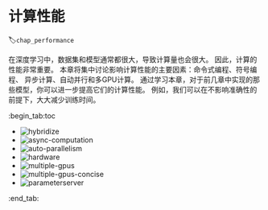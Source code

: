 # 计算性能
:label:`chap_performance`

在深度学习中，数据集和模型通常都很大，导致计算量也会很大。
因此，计算的性能非常重要。
本章将集中讨论影响计算性能的主要因素：命令式编程、符号编程、
异步计算、自动并行和多GPU计算。
通过学习本章，对于前几章中实现的那些模型，你可以进一步提高它们的计算性能。
例如，我们可以在不影响准确性的前提下，大大减少训练时间。

:begin_tab:toc
 - <img src="chapter_computational-performance/hybridize.ipynb" alt="hybridize">
 - <img src="chapter_computational-performance/async-computation.ipynb" alt="async-computation">
 - <img src="chapter_computational-performance/auto-parallelism.ipynb" alt="auto-parallelism">
 - <img src="chapter_computational-performance/hardware.ipynb" alt="hardware">
 - <img src="chapter_computational-performance/multiple-gpus.ipynb" alt="multiple-gpus">
 - <img src="chapter_computational-performance/multiple-gpus-concise.ipynb" alt="multiple-gpus-concise">
 - <img src="chapter_computational-performance/parameterserver.ipynb" alt="parameterserver">
:end_tab:

